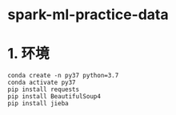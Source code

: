 # spark-ml-practice-data
# 1. 环境
 ```
conda create -n py37 python=3.7
conda activate py37
pip install requests
pip install BeautifulSoup4
pip install jieba
```